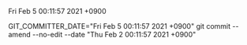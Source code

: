 Fri Feb 5 00:11:57 2021 +0900


GIT_COMMITTER_DATE="Fri Feb 5 00:11:57 2021 +0900" git commit --amend --no-edit --date "Thu Feb 2 00:11:57 2021 +0900"

